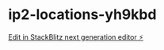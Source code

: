 # ip2-locations-yh9kbd

[Edit in StackBlitz next generation editor ⚡️](https://stackblitz.com/~/github.com/usman2806/ip2-locations-yh9kbd)